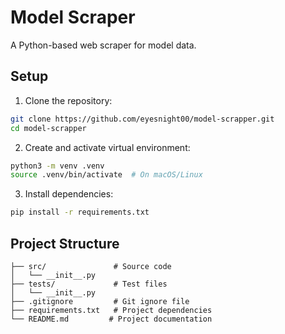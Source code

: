 # Model Scraper

A Python-based web scraper for model data.

## Setup

1. Clone the repository:
```bash
git clone https://github.com/eyesnight00/model-scrapper.git
cd model-scrapper
```

2. Create and activate virtual environment:
```bash
python3 -m venv .venv
source .venv/bin/activate  # On macOS/Linux
```

3. Install dependencies:
```bash
pip install -r requirements.txt
```

## Project Structure

```
├── src/               # Source code
│   └── __init__.py
├── tests/             # Test files
│   └── __init__.py
├── .gitignore         # Git ignore file
├── requirements.txt   # Project dependencies
└── README.md         # Project documentation
```